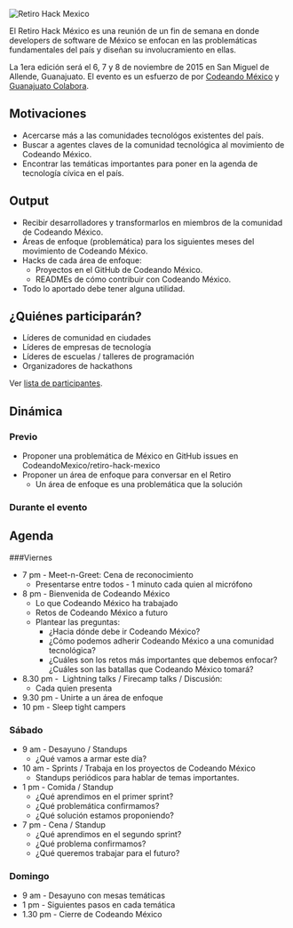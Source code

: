 ![Retiro Hack Mexico](http://gtocolabora.org/wp-content/uploads/2015/08/Retiro-poster-1200x400.png)

El Retiro Hack México es una reunión de un fin de semana en donde developers de software de México se enfocan en las problemáticas fundamentales del país y diseñan su involucramiento en ellas.

La 1era edición será el 6, 7 y 8 de noviembre de 2015 en San Miguel de Allende, Guanajuato. El evento es un esfuerzo de por [Codeando México](http://codeandomexico.org) y [Guanajuato Colabora](http://gtocolabora.org/).

## Motivaciones
* Acercarse más a las comunidades tecnológos existentes del país.
* Buscar a agentes claves de la comunidad tecnológica al movimiento de Codeando México.
* Encontrar las temáticas importantes para poner en la agenda de tecnología cívica en el país.

## Output
* Recibir desarrolladores y transformarlos en miembros de la comunidad de Codeando México.
* Áreas de enfoque (problemática) para los siguientes meses del movimiento de Codeando México.
* Hacks de cada área de enfoque:
    * Proyectos en el GitHub de Codeando México.
    * READMEs de cómo contribuir con Codeando México.
* Todo lo aportado debe tener alguna utilidad.

## ¿Quiénes participarán?

* Líderes de comunidad en ciudades
* Líderes de empresas de tecnología
* Líderes de escuelas / talleres de programación 
* Organizadores de hackathons

Ver [lista de participantes](participantes.md).

## Dinámica 
### Previo

* Proponer una problemática de México en GitHub issues en CodeandoMexico/retiro-hack-mexico
* Proponer un área de enfoque para conversar en el Retiro
     * Un área de enfoque es una problemática que la solución

### Durante el evento

## Agenda
###Viernes
* 7 pm - Meet-n-Greet: Cena de reconocimiento
    * Presentarse entre todos - 1 minuto cada quien al micrófono
* 8 pm - Bienvenida de Codeando México
    * Lo que Codeando México ha trabajado
    * Retos de Codeando México a futuro
    * Plantear las preguntas:
        * ¿Hacia dónde debe ir Codeando México?
        * ¿Cómo podemos adherir Codeando México a una comunidad tecnológica?
        * ¿Cuáles son los retos más importantes que debemos enfocar? ¿Cuáles son las batallas que Codeando México tomará?
* 8.30 pm -  Lightning talks / Firecamp talks / Discusión:
    * Cada quien presenta
* 9.30 pm - Unirte a un área de enfoque
* 10 pm - Sleep tight campers 

### Sábado
* 9 am - Desayuno / Standups
    * ¿Qué vamos a armar este día?
* 10 am - Sprints / Trabaja en los proyectos de Codeando México 
    * Standups periódicos para hablar de temas importantes.
* 1 pm - Comida / Standup
    * ¿Qué aprendimos en el primer sprint?
    * ¿Qué problemática confirmamos?
    * ¿Qué solución estamos proponiendo?
* 7 pm - Cena / Standup
    * ¿Qué aprendimos en el segundo sprint?
    * ¿Qué problema confirmamos?
    * ¿Qué queremos trabajar para el futuro? 

### Domingo
* 9 am - Desayuno con mesas temáticas
* 1 pm - Siguientes pasos en cada temática
* 1.30 pm - Cierre de Codeando México 

 
 
 

